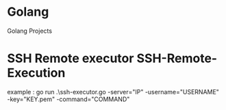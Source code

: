 # Golang
Golang Projects
# SSH Remote executor SSH-Remote-Execution
example : 
go run .\ssh-executor.go -server="IP" -username="USERNAME" -key="KEY.pem" -command="COMMAND"
